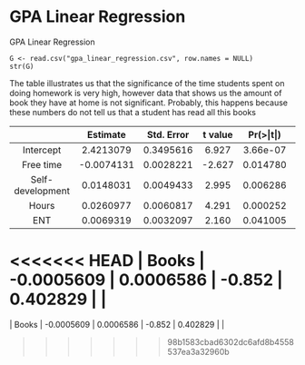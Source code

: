 # GPA Linear Regression
GPA Linear Regression

```
G <- read.csv("gpa_linear_regression.csv", row.names = NULL)
str(G)
```

The table illustrates us that the significance of the time students spent on doing homework is very high, however data that shows us the amount of book they have at home is not significant. Probably, this happens because these numbers do not tell us that a student has read all this books
 

|                         |      Estimate     |     Std. Error    |      t value     |     Pr(>\|t\|)    |            |
|:-----------------------:|:-----------------:|:-----------------:|:----------------:|:-----------------:|:----------:|
|         Intercept       |      2.4213079    |      0.3495616    |       6.927      |      3.66e-07     |     ***    |
|         Free time       |     -0.0074131    |      0.0028221    |     -2.627       |      0.014780     |      *     |
|     Self-development    |      0.0148031    |      0.0049433    |       2.995      |      0.006286     |      **    |
|           Hours         |      0.0260977    |      0.0060817    |       4.291      |      0.000252     |     ***    |
|            ENT          |      0.0069319    |      0.0032097    |       2.160      |      0.041005     |      *     |
<<<<<<< HEAD
|           Books         |     -0.0005609    |      0.0006586    |     -0.852       |      0.402829     |            |
=======
|           Books         |     -0.0005609    |      0.0006586    |     -0.852       |      0.402829     |            |
>>>>>>> 98b1583cbad6302dc6afd8b4558537ea3a32960b

